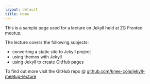 ```yaml
---
layout: default
title: Home
---
```

This is a sample page used for a lecture on Jekyll held at ZG Fronted meetup.

The lecture covers the following subjects:

* converting a static site to Jekyll project
* using themes with Jekyll
* using Jekyll to create GitHub pages

To find out more visit the GitHub repo @ <a href="https://github.com/knee-cola/jekyll-meetup-lecture">github.com/knee-cola/jekyll-meetup-lecture</a>
